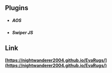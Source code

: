 ## Plugins

-  ##### AOS
-  ##### Swiper JS

## Link

#### [https://nightwanderer2004.github.io/EvaRugs/](https://nightwanderer2004.github.io/EvaRugs/)

